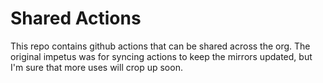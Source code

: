 # Shared Actions

This repo contains github actions that can be shared across the org.
The original impetus was for syncing actions to keep the mirrors updated,
but I'm sure that more uses will crop up soon.

